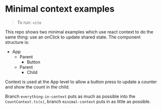 # Minimal context examples

> To run: `vite`

This repo shows two minimal examples which use react context to do the same thing: use an onClick to update shared state. The component structure is:

- App
    - Parent
        - Button
    - Parent
        - Child

Context is used at the App level to allow a button press to update a counter and show the count in the child.

Branch `everything-in-context` puts as much as possible into the `CountContext.ts(x)`, branch `minimal-context` puts in as little as possible.